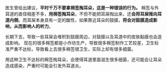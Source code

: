 医生曾给出建议，**平时千万不要拿棉签掏耳朵，这是一种错误的行为。**
棉签与外耳道的直径相差不多，**用棉签掏耳朵**，不但不能把耳屎掏出来，还**会将耳屎推向耳道内侧**。而耳屎本身具有一定的酸性，如果靠近耳朵的鼓膜，**将会对鼓膜造成影响，从而影响人的听力**。

长期下去，导致一些耳屎会堆积到鼓膜周边，对鼓膜以及耳道中的皮肤黏膜也会造成影响。
现在的很多棉签都是小作坊生产，导致很多棉签制作工艺较差，卫生标准严重不达标，导致看上去很多棉签很卫生，实际上却有很多细菌。

用这种卫生不达标的棉签掏耳朵，会使得耳道里面滋生很多细菌，还可能会让耳朵造成感染，严重时可能会引发外耳道炎。
